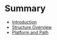 # Summary

- [Introduction](./00-intro.md)
- [Structure Overview](./01-structure.md)
- [Platform and Path](./02-platform-path.md)
